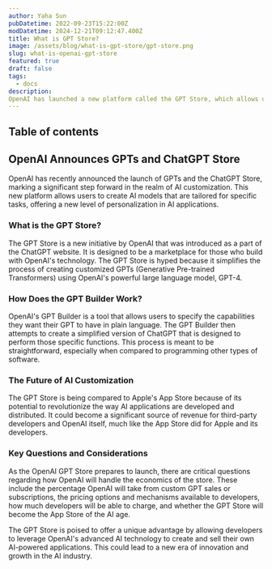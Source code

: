 ```yaml
---
author: Yaha Sun
pubDatetime: 2022-09-23T15:22:00Z
modDatetime: 2024-12-21T09:12:47.400Z
title: What is GPT Store?
image: /assets/blog/what-is-gpt-store/gpt-store.png
slug: what-is-openai-gpt-store
featured: true
draft: false
tags:
  - docs
description:
OpenAI has launched a new platform called the GPT Store, which allows users to create and share customized versions of the ChatGPT model. This platform simplifies the process of creating tailored AI models for specific tasks, democratizing AI development. The GPT Store is compared to Apple's App Store for its potential to revolutionize AI application development and distribution. It could become a significant revenue source for developers and OpenAI, similar to how the App Store benefited Apple and its developers. As the GPT Store prepares to launch, questions arise about its economics, including OpenAI's revenue share, pricing options for developers, and whether the GPT Store will become the App Store of the AI age.
---
```



## Table of contents


## OpenAI Announces GPTs and ChatGPT Store

OpenAI has recently announced the launch of GPTs and the ChatGPT Store, marking a significant step forward in the realm of AI customization. This new platform allows users to create AI models that are tailored for specific tasks, offering a new level of personalization in AI applications.

### What is the GPT Store?

The GPT Store is a new initiative by OpenAI that was introduced as a part of the ChatGPT website. It is designed to be a marketplace for those who build with OpenAI's technology. The GPT Store is hyped because it simplifies the process of creating customized GPTs (Generative Pre-trained Transformers) using OpenAI's powerful large language model, GPT-4.

### How Does the GPT Builder Work?

OpenAI's GPT Builder is a tool that allows users to specify the capabilities they want their GPT to have in plain language. The GPT Builder then attempts to create a simplified version of ChatGPT that is designed to perform those specific functions. This process is meant to be straightforward, especially when compared to programming other types of software.

### The Future of AI Customization

The GPT Store is being compared to Apple's App Store because of its potential to revolutionize the way AI applications are developed and distributed. It could become a significant source of revenue for third-party developers and OpenAI itself, much like the App Store did for Apple and its developers.

### Key Questions and Considerations

As the OpenAI GPT Store prepares to launch, there are critical questions regarding how OpenAI will handle the economics of the store. These include the percentage OpenAI will take from custom GPT sales or subscriptions, the pricing options and mechanisms available to developers, how much developers will be able to charge, and whether the GPT Store will become the App Store of the AI age.

The GPT Store is poised to offer a unique advantage by allowing developers to leverage OpenAI's advanced AI technology to create and sell their own AI-powered applications. This could lead to a new era of innovation and growth in the AI industry.
